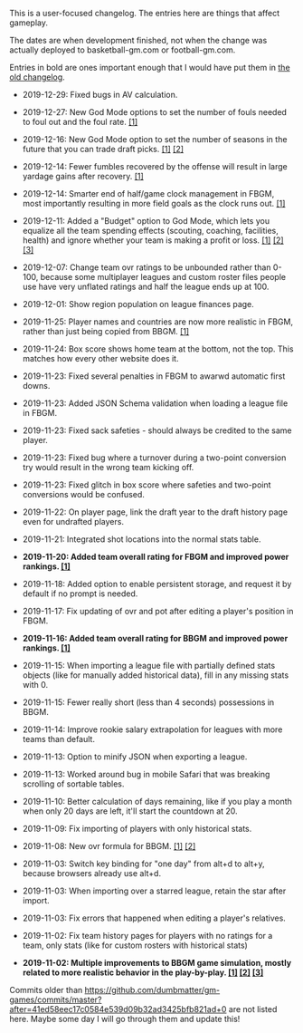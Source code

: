 This is a user-focused changelog. The entries here are things that affect gameplay.

The dates are when development finished, not when the change was actually deployed to basketball-gm.com or football-gm.com.

Entries in bold are ones important enough that I would have put them in [the old changelog](./CHANGELOG-old.md).

* 2019-12-29: Fixed bugs in AV calculation.

* 2019-12-27: New God Mode options to set the number of fouls needed to foul out and the foul rate. [[1]](https://old.reddit.com/r/BasketballGM/comments/egi54x/new_god_mode_options_to_set_the_number_of_fouls/)

* 2019-12-16: New God Mode option to set the number of seasons in the future that you can trade draft picks. [[1]](https://old.reddit.com/r/BasketballGM/comments/ebq59y/version_201912170204_new_god_mode_option_to_set/) [[2]](https://old.reddit.com/r/Football_GM/comments/ebq5at/version_201912170206_new_god_mode_option_to_set/)

* 2019-12-14: Fewer fumbles recovered by the offense will result in large yardage gains after recovery. [[1]](https://old.reddit.com/r/Football_GM/comments/eaosau/a_couple_game_simulation_improvements_in_version/)

* 2019-12-14: Smarter end of half/game clock management in FBGM, most importantly resulting in more field goals as the clock runs out. [[1]](https://old.reddit.com/r/Football_GM/comments/eaosau/a_couple_game_simulation_improvements_in_version/)

* 2019-12-11: Added a "Budget" option to God Mode, which lets you equalize all the team spending effects (scouting, coaching, facilities, health) and ignore whether your team is making a profit or loss. [[1]](https://old.reddit.com/r/BasketballGM/comments/e5qq7l/thoughts_on_a_potential_no_finances_mode/) [[2]](https://old.reddit.com/r/BasketballGM/comments/e9d9xs/new_in_version_201912111267_a_budget_option_in/) [[3]](https://old.reddit.com/r/Football_GM/comments/e9dakv/new_in_version_201912111268_a_budget_option_in/)

* 2019-12-07: Change team ovr ratings to be unbounded rather than 0-100, because some multiplayer leagues and custom roster files people use have very unflated ratings and half the league ends up at 100.

* 2019-12-01: Show region population on league finances page.

* 2019-11-25: Player names and countries are now more realistic in FBGM, rather than just being copied from BBGM. [[1]](https://old.reddit.com/r/Football_GM/comments/e1hocb/new_in_version_201911250934_player_names_and/)

* 2019-11-24: Box score shows home team at the bottom, not the top. This matches how every other website does it.

* 2019-11-23: Fixed several penalties in FBGM to awarwd automatic first downs.

* 2019-11-23: Added JSON Schema validation when loading a league file in FBGM.

* 2019-11-23: Fixed sack safeties - should always be credited to the same player.

* 2019-11-23: Fixed bug where a turnover during a two-point conversion try would result in the wrong team kicking off.

* 2019-11-23: Fixed glitch in box score where safeties and two-point conversions would be confused.

* 2019-11-22: On player page, link the draft year to the draft history page even for undrafted players.

* 2019-11-21: Integrated shot locations into the normal stats table.

* **2019-11-20: Added team overall rating for FBGM and improved power rankings. [[1]](https://old.reddit.com/r/Football_GM/comments/dz84f8/new_in_version_201911201248_team_ratings_and/)**

* 2019-11-18: Added option to enable persistent storage, and request it by default if no prompt is needed.

* 2019-11-17: Fix updating of ovr and pot after editing a player's position in FBGM.

* **2019-11-16: Added team overall rating for BBGM and improved power rankings. [[1]](https://old.reddit.com/r/BasketballGM/comments/dz84fr/new_in_version_201911201247_team_ratings_and/)**

* 2019-11-15: When importing a league file with partially defined stats objects (like for manually added historical data), fill in any missing stats with 0.

* 2019-11-15: Fewer really short (less than 4 seconds) possessions in BBGM.

* 2019-11-14: Improve rookie salary extrapolation for leagues with more teams than default.

* 2019-11-13: Option to minify JSON when exporting a league.

* 2019-11-13: Worked around bug in mobile Safari that was breaking scrolling of sortable tables.

* 2019-11-10: Better calculation of days remaining, like if you play a month when only 20 days are left, it'll start the countdown at 20.

* 2019-11-09: Fix importing of players with only historical stats.

* 2019-11-08: New ovr formula for BBGM. [[1]](https://basketball-gm.com/blog/2019/11/game-simulation-ovr-beta/) [[2]](https://old.reddit.com/r/BasketballGM/comments/dtyef8/game_simulation_improvements_and_tweaks_to_ovr/)

* 2019-11-03: Switch key binding for "one day" from alt+d to alt+y, because browsers already use alt+d.

* 2019-11-03: When importing over a starred league, retain the star after import.

* 2019-11-03: Fix errors that happened when editing a player's relatives.

* 2019-11-02:  Fix team history pages for players with no ratings for a team, only stats (like for custom rosters with historical stats)

* **2019-11-02: Multiple improvements to BBGM game simulation, mostly related to more realistic behavior in the play-by-play. [[1]](https://old.reddit.com/r/BasketballGM/comments/dqoc8u/game_simulation_improvements_beta/) [[2]](https://basketball-gm.com/blog/2019/11/game-simulation-ovr-beta/) [[3]](https://old.reddit.com/r/BasketballGM/comments/dtyef8/game_simulation_improvements_and_tweaks_to_ovr/)**

Commits older than https://github.com/dumbmatter/gm-games/commits/master?after=41ed58eec17c0584e539d09b32ad3425bfb821ad+0 are not listed here. Maybe some day I will go through them and update this!
